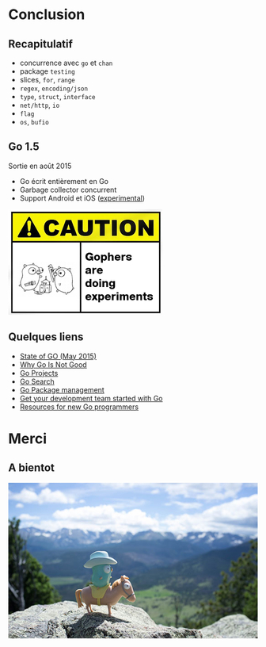 # Conclusion

## Recapitulatif

* concurrence avec `go` et `chan`
* package `testing`
* slices, `for`, `range`
* `regex`, `encoding/json`
* `type`, `struct`, `interface`
* `net/http`, `io`
* `flag`
* `os`, `bufio`


## Go 1.5

Sortie en août 2015

* Go écrit entièrement en Go
* Garbage collector concurrent
* Support Android et iOS ([experimental](https://github.com/golang/mobile))

![](img/caution.png)

## Quelques liens

* [State of GO (May 2015)](http://talks.golang.org/2015/state-of-go-may.slide#1)
* [Why Go Is Not Good](http://yager.io/programming/go.html)
* [Go Projects](https://github.com/golang/go/wiki/Projects)
* [Go Search](http://go-search.org/)
* [Go Package management](http://nathany.com/go-packages/)
* [Get your development team started with Go](https://www.digitalocean.com/company/blog/get-your-development-team-started-with-go/)
* [Resources for new Go programmers](http://dave.cheney.net/resources-for-new-go-programmers)


# Merci

## A bientot

![](img/gophercon2015.jpg)

